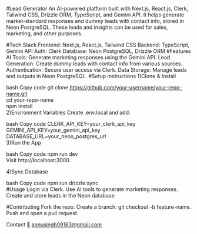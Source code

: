 #Lead Generator
An AI-powered platform built with Next.js, React.js, Clerk, Tailwind CSS, Drizzle ORM, TypeScript, and Gemini API. It helps generate market-standard responses and dummy leads with contact info, stored in Neon PostgreSQL. These leads and insights can be used for sales, marketing, and other purposes.

#Tech Stack
Frontend: Next.js, React.js, Tailwind CSS
Backend: TypeScript, Gemini API
Auth: Clerk
Database: Neon PostgreSQL, Drizzle ORM
#Features
AI Tools: Generate marketing responses using the Gemini API.
Lead Generation: Create dummy leads with contact info from various sources.
Authentication: Secure user access via Clerk.
Data Storage: Manage leads and outputs in Neon PostgreSQL.
#Setup Instructions
1)Clone & Install

bash
Copy code
git clone https://github.com/your-username/your-repo-name.git  
cd your-repo-name  
npm install  
2)Environment Variables
Create .env.local and add:

bash
Copy code
CLERK_API_KEY=your_clerk_api_key  
GEMINI_API_KEY=your_gemini_api_key  
DATABASE_URL=your_neon_postgres_url  
3)Run the App

bash
Copy code
npm run dev  
Visit http://localhost:3000.

4)Sync Database

bash
Copy code
npm run drizzle:sync  
#Usage
Login via Clerk.
Use AI tools to generate marketing responses.
Create and store leads in the Neon database.

#Contributing
Fork the repo.
Create a branch: git checkout -b feature-name.
Push and open a pull request.


Contact
📧 annusingh09163@gmail.com

